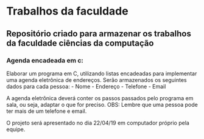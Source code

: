 # Trabalhos da faculdade

## Repositório criado para armazenar os trabalhos da faculdade ciências da computação

### Agenda encadeada em c:
<p> 
Elaborar um programa em C, utilizando listas encadeadas para implementar uma agenda eletrônica de endereços.
Serão armazenados os seguintes dados para cada pessoa:		
- Nome		
- Endereço
- Telefone
- Email		
	
A agenda eletrônica deverá conter os passos passados pelo programa em sala, ou seja, adaptar o que for preciso. 
OBS: Lembre que uma pessoa pode ter mais de um telefone e email.	
	
O projeto será apresentado no dia 22/04/19 em computador próprio pela equipe.
</p>